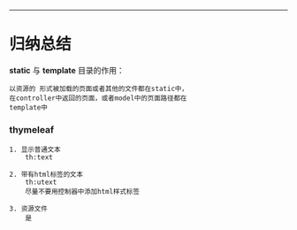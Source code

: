 ---
# 归纳总结

 **static**  与 **template** 目录的作用：
    <br>
      
    以资源的 形式被加载的页面或者其他的文件都在static中，
    在controller中返回的页面，或者model中的页面路径都在
    template中
### thymeleaf
    1. 显示普通文本
        th:text
        
    2. 带有html标签的文本
        th:utext
        尽量不要用控制器中添加html样式标签
        
    3. 资源文件
        是
